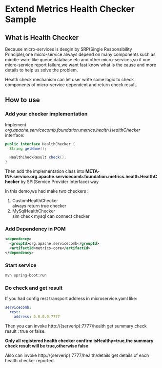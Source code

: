 # Extend Metrics Health Checker Sample
## What is Health Checker
Because micro-services is desgin by SRP(Single Responsibility Principle),one micro-service always depend on many components such as middle-ware like queue,database etc and other micro-services,so if one micro-service report failure,we want fast know what is the cause and more details to help us solve the problem.

Health check mechanism can let user write some logic to check components of micro-service dependent and return check result.

## How to use
### Add your checker implementation
Implement *org.apache.servicecomb.foundation.metrics.health.HealthChecker* interface:  
```java
public interface HealthChecker {
  String getName();

  HealthCheckResult check();
}
```

Then add the implementation class into **META-INF.service.org.apache.servicecomb.foundation.metrics.health.HealthChecker** by SPI(Service Provider Interface) way

In this demo,we had make two checkers :
1. CustomHealthChecker    
  always return true checker   
2. MySqlHealthChecker    
  sim check mysql can connect checker  

### Add Dependency in POM
```xml
<dependency>
  <groupId>org.apache.servicecomb</groupId>
  <artifactId>metrics-core</artifactId>
</dependency>
```

### Start service
```bash
mvn spring-boot:run
```

### Do check and get result
If you had config rest transport address in microservice.yaml like:
```yaml
servicecomb:
  rest:
    address: 0.0.0.0:7777
```

Then you can invoke http://{serverip}:7777/health get summary check result : true or false.

**Only all registered health checker confirm isHealthy=true,the  summary check result will be true,otherwise false**

Also can invoke http://{serverip}:7777/health/details get details of each health checker reported.
